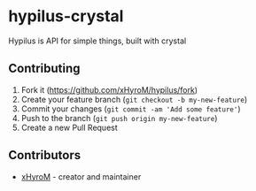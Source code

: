 # hypilus-crystal

Hypilus is API for simple things, built with crystal

## Contributing

1. Fork it (<https://github.com/xHyroM/hypilus/fork>)
2. Create your feature branch (`git checkout -b my-new-feature`)
3. Commit your changes (`git commit -am 'Add some feature'`)
4. Push to the branch (`git push origin my-new-feature`)
5. Create a new Pull Request

## Contributors

- [xHyroM](https://github.com/your-github-user) - creator and maintainer
